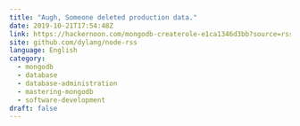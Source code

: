 ```yaml
---
title: "Augh, Someone deleted production data."
date: 2019-10-21T17:54:48Z
link: https://hackernoon.com/mongodb-createrole-e1ca1346d3bb?source=rss&utm_medium=RSS&utm_source=news.12bit.vn
site: github.com/dylang/node-rss
language: English
category:
  - mongodb
  - database
  - database-administration
  - mastering-mongodb
  - software-development
draft: false
---
```

